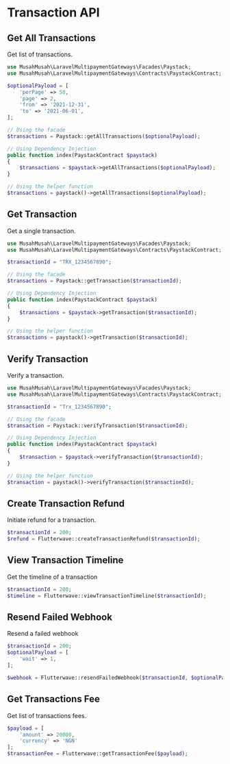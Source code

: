 # Transaction API

## Get All Transactions

Get list of transactions.

```php
use MusahMusah\LaravelMultipaymentGateways\Facades\Paystack;
use MusahMusah\LaravelMultipaymentGateways\Contracts\PaystackContract;

$optionalPayload = [
    'perPage' => 50,
    'page' => 2,
    'from' => '2021-12-31',
    'to' => '2021-06-01',
];

// Using the facade
$transactions = Paystack::getAllTransactions($optionalPayload);

// Using Dependency Injection
public function index(PaystackContract $paystack)
{
    $transactions = $paystack->getAllTransactions($optionalPayload);
}

// Using the helper function
$transactions = paystack()->getAllTransactions($optionalPayload);

```

## Get Transaction

Get a single transaction.

```php
use MusahMusah\LaravelMultipaymentGateways\Facades\Paystack;
use MusahMusah\LaravelMultipaymentGateways\Contracts\PaystackContract;

$transactionId = "TRX_1234567890";

// Using the facade
$transactions = Paystack::getTransaction($transactionId);

// Using Dependency Injection
public function index(PaystackContract $paystack)
{
    $transactions = $paystack->getTransaction($transactionId);
}

// Using the helper function
$transactions = paystack()->getTransaction($transactionId);

```

## Verify Transaction 

Verify a transaction.

```php
use MusahMusah\LaravelMultipaymentGateways\Facades\Paystack;
use MusahMusah\LaravelMultipaymentGateways\Contracts\PaystackContract;

$transactionId = "Trx_1234567890";

// Using the facade
$transaction = Paystack::verifyTransaction($transactionId);

// Using Dependency Injection
public function index(PaystackContract $paystack)
{
    $transaction = $paystack->verifyTransaction($transactionId);
}

// Using the helper function
$transaction = paystack()->verifyTransaction($transactionId);

```

## Create Transaction Refund

Initiate refund for a transaction.

```php
$transactionId = 200;
$refund = Flutterwave::createTransactionRefund($transactionId);
```

## View Transaction Timeline

Get the timeline of a transaction

```php
$transactionId = 200;
$timeline = Flutterwave::viewTransactionTimeline($transactionId);
```

## Resend Failed Webhook

Resend a failed webhook

```php
$transactionId = 200;
$optionalPayload = [
    'wait' => 1,
];

$webhook = Flutterwave::resendFailedWebhook($transactionId, $optionalPayload);
```

## Get Transactions Fee

Get list of transactions fees.

```php
$payload = [
    'amount' => 20000,
    'currency' => 'NGN'
];
$transactionFee = Flutterwave::getTransactionFee($payload);
```
